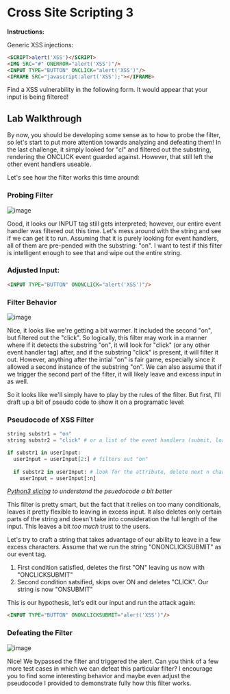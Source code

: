 # Cross Site Scripting 3

**Instructions:**

Generic XSS injections:
```HTML
<SCRIPT>alert('XSS')</SCRIPT>
<IMG SRC="#" ONERROR="alert('XSS')"/>
<INPUT TYPE="BUTTON" ONCLICK="alert('XSS')"/>
<IFRAME SRC="javascript:alert('XSS');"></IFRAME>
```

Find a XSS vulnerability in the following form. It would appear that your input is being filtered!

## Lab Walkthrough

By now, you should be developing some sense as to how to probe the filter, so let's start to put more attention towards analyzing and defeating them! In the last challenge, it simply looked for "cl" and filtered out the substring, rendering the ONCLICK event guarded against. However, that still left the other event handlers useable.

Let's see how the filter works this time around:

### Probing Filter
![image](https://user-images.githubusercontent.com/66766340/147015259-a13a1e16-3ea9-498c-9310-0cf09ee9c48c.png)

Good, it looks our INPUT tag still gets interpreted; however, our entire event handler was filtered out this time. Let's mess around with the string and see if we can get it to run. Assuming that it is purely looking for event handlers, all of them are pre-pended with the substring: "on". I want to test if this filter is intelligent enough to see that and wipe out the entire string.

### Adjusted Input:
```HTML
<INPUT TYPE="BUTTON" ONONCLICK="alert('XSS')"/>

```

### Filter Behavior
![image](https://user-images.githubusercontent.com/66766340/147015483-ee91bdf9-a7a5-46df-8f73-b5d1032cd99e.png)

Nice, it looks like we're getting a bit warmer. It included the second "on", but filtered out the "click". So logically, this filter may work in a manner where if it detects the substring "on", it will look for "click" (or any other event handler tag) after, and if the substring "click" is present, it will filter it out. However, anything after the intial "on" is fair game, especially since it allowed a second instance of the substring "on". We can also assume that if we trigger the second part of the filter, it will likely leave and excess input in as well. 

So it looks like we'll simply have to play by the rules of the filter. But first, I'll draft up a bit of pseudo code to show it on a programatic level:

### Pseudocode of XSS Filter
```python
string substr1 = "on"
string substr2 = "click" # or a list of the event handlers (submit, load, etc...)

if substr1 in userInput:
  userInput = userInput[2:] # filters out "on" 
  
  if substr2 in userInput: # look for the attribute, delete next n characters where n = length of event tag
    userInput = userInput[:n]
```
*[Python3 slicing] to understand the psuedocode a bit better*

This filter is pretty smart, but the fact that it relies on too many conditionals, leaves it pretty flexible to leaving in excess input. It also deletes only certain parts of the string and doesn't take into consideration the full length of the input. This leaves a bit *too much* trust to the users.

Let's try to craft a string that takes advantage of our ability to leave in a few excess characters. Assume that we run the string "ONONCLICKSUBMIT" as our event tag.

1. First condition satisfied, deletes the first "ON" leaving us now with "ONCLICKSUBMIT"
2. Second condition satsified, skips over ON and deletes "CLICK". Our string is now "ONSUBMIT"

This is our hypothesis, let's edit our input and run the attack again:
```HTML
<INPUT TYPE="BUTTON" ONONCLICKSUBMIT="alert('XSS')"/>
```

### Defeating the Filter
![image](https://user-images.githubusercontent.com/66766340/147017269-82d5a2ff-f979-472a-aab8-57f224a37fb9.png)

Nice! We bypassed the filter and triggered the alert. Can you think of a few more test cases in which we can defeat this particular filter? I encourage you to find some interesting behavior and maybe even adjust the pseudocode I provided to demonstrate fully how this filter works.

[Python3 slicing]: https://www.w3schools.com/python/python_strings_slicing.asp
